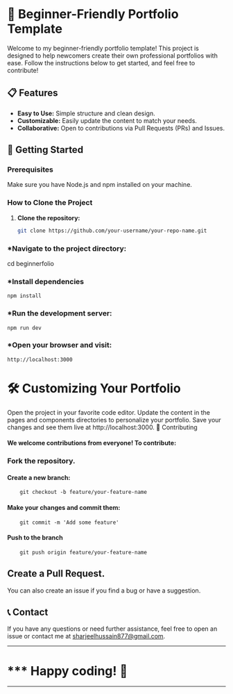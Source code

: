 # 🌟 Beginner-Friendly Portfolio Template

Welcome to my beginner-friendly portfolio template! This project is designed to help newcomers create their own professional portfolios with ease. Follow the instructions below to get started, and feel free to contribute!

## 📋 Features
- **Easy to Use:** Simple structure and clean design.
- **Customizable:** Easily update the content to match your needs.
- **Collaborative:** Open to contributions via Pull Requests (PRs) and Issues.

## 🚀 Getting Started

### Prerequisites
Make sure you have Node.js and npm installed on your machine.

### How to Clone the Project

1. **Clone the repository:**
   ```bash
   git clone https://github.com/your-username/your-repo-name.git

### *Navigate to the project directory:
  cd beginnerfolio

### *Install dependencies
    npm install

### *Run the development server:
    npm run dev

### *Open your browser and visit:
    http://localhost:3000

# 🛠️ Customizing Your Portfolio
  Open the project in your favorite code editor.
  Update the content in the pages and components directories to personalize your portfolio.
  Save your changes and see them live at http://localhost:3000.
  🤝 Contributing
#### We welcome contributions from everyone! To contribute:

### Fork the repository.
  #### Create a new branch:
        git checkout -b feature/your-feature-name
  #### Make your changes and commit them:
        git commit -m 'Add some feature'
  #### Push to the branch
        git push origin feature/your-feature-name

## Create a Pull Request.
You can also create an issue if you find a bug or have a suggestion.

## 📞 Contact
If you have any questions or need further assistance, feel free to open an issue or contact me at sharjeelhussain877@gmail.com.

---

# *** Happy coding! 🎉

___

